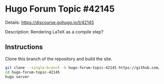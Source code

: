 # Hugo Forum Topic #42145

Details: <https://discourse.gohugo.io/t/42145>

Description: Rendering LaTeX as a compile step?

## Instructions

Clone this branch of the repository and build the site.

```bash
git clone --single-branch -b hugo-forum-topic-42145 https://github.com/jmooring/hugo-testing hugo-forum-topic-42145
cd hugo-forum-topic-42145
hugo server
```
